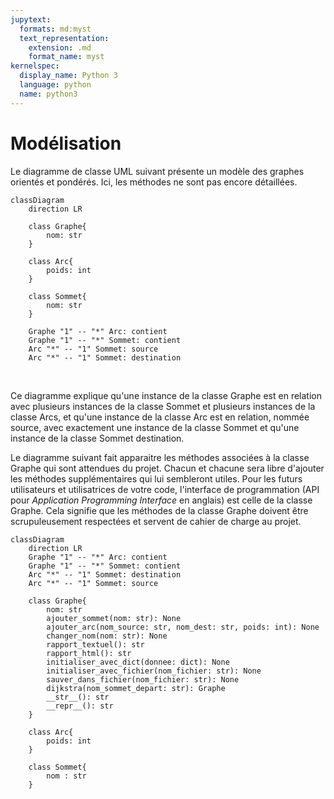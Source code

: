 ```yaml
---
jupytext:
  formats: md:myst
  text_representation:
    extension: .md
    format_name: myst
kernelspec:
  display_name: Python 3
  language: python
  name: python3
---
```


# Modélisation

Le diagramme de classe UML suivant présente un modèle des graphes orientés et pondérés. Ici, les méthodes ne sont pas encore détaillées. 

```{mermaid}
classDiagram
    direction LR
    
    class Graphe{
        nom: str
    }

    class Arc{
        poids: int
    }

    class Sommet{
        nom: str
    }

    Graphe "1" -- "*" Arc: contient
    Graphe "1" -- "*" Sommet: contient
    Arc "*" -- "1" Sommet: source
    Arc "*" -- "1" Sommet: destination
```
<br />

Ce diagramme explique qu'une instance de la classe Graphe est en relation avec plusieurs instances de la classe Sommet et plusieurs instances de la classe Arcs, et qu'une instance de la classe Arc est en relation, nommée source, avec exactement une instance de la classe Sommet et qu'une instance de la classe Sommet destination.


Le diagramme suivant fait apparaitre les méthodes associées à la classe Graphe qui sont attendues du projet. Chacun et chacune sera libre d'ajouter les méthodes supplémentaires qui lui sembleront utiles. Pour les futurs utilisateurs et utilisatrices de votre code, l'interface de programmation (API pour *Application Programming Interface* en anglais) est celle de la classe Graphe. Cela signifie que les méthodes de la classe Graphe doivent être scrupuleusement respectées et servent de cahier de charge au projet.

```{mermaid}
classDiagram
    direction LR
    Graphe "1" -- "*" Arc: contient
    Graphe "1" -- "*" Sommet: contient
    Arc "*" -- "1" Sommet: destination
    Arc "*" -- "1" Sommet: source

    class Graphe{
        nom: str
        ajouter_sommet(nom: str): None
        ajouter_arc(nom_source: str, nom_dest: str, poids: int): None
        changer_nom(nom: str): None
        rapport_textuel(): str
        rapport_html(): str
        initialiser_avec_dict(donnee: dict): None
        initialiser_avec_fichier(nom_fichier: str): None
        sauver_dans_fichier(nom_fichier: str): None
        dijkstra(nom_sommet_depart: str): Graphe
        __str__(): str
        __repr__(): str
    }

    class Arc{
        poids: int
    }

    class Sommet{
        nom : str
    }
```


<!--  
## API d'un Graphe

### Attributs

#### `nom` 

### Méthodes


#### `ajouter_sommet()`

#### `__str__()` 

La méthode renvoie une chaine de caractère qui décrit une instance de Graphe, elle est de la forme `<Graphe: NNNN, SS sommets, AA arcs>` où
- `NNNN` est l'attribut "nom" de l'instance de Graphe
- `SS` est le nombre d'instances de Sommet en relation avec l'instance de Graphe
- `AA` est le nombre d'instances d'Arc en relation avec l'instance de Graphe

Exemple: 
- `<Graphe: mon_graphe, 6 sommets, 14 arcs>`

#### `__repr()__`

La méthode renvoie la chaine de caractère officielle d'une instance de Graphe, elle est de la forme `Graphe(SS sommets, AA arcs)` où
- `SS` est le nombre d'instances de Sommet en relation avec l'instance de Graphe
- `AA` est le nombre d'instances d'Arc en relation avec l'instance de Graphe

Exemple
- `Graphe(6 sommets, 14 arcs)`

-->